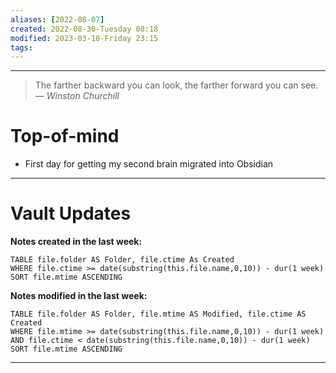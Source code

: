 ```yaml
---
aliases: [2022-08-07]
created: 2022-08-30-Tuesday 08:18
modified: 2023-03-10-Friday 23:15
tags: 
---
```



---
> The farther backward you can look, the farther forward you can see.
> — <cite>Winston Churchill</cite>

# Top-of-mind
- First day for getting my second brain migrated into Obsidian

---

# Vault Updates

**Notes created in the last week:**

``` dataview
TABLE file.folder AS Folder, file.ctime As Created
WHERE file.ctime >= date(substring(this.file.name,0,10)) - dur(1 week) 
SORT file.mtime ASCENDING
```

**Notes modified in the last week:**

``` dataview
TABLE file.folder AS Folder, file.mtime AS Modified, file.ctime AS Created
WHERE file.mtime >= date(substring(this.file.name,0,10)) - dur(1 week) 
AND file.ctime < date(substring(this.file.name,0,10)) - dur(1 week)
SORT file.mtime ASCENDING
```
---
